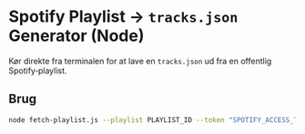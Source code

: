 # Spotify Playlist → `tracks.json` Generator (Node)

Kør direkte fra terminalen for at lave en `tracks.json` ud fra en offentlig Spotify‑playlist.

## Brug
```bash
node fetch-playlist.js --playlist PLAYLIST_ID --token "SPOTIFY_ACCESS_TOKEN" [--keep-no-preview] [--out tracks.json]
```
